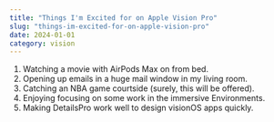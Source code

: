 ```yaml
---
title: "Things I'm Excited for on Apple Vision Pro"
slug: "things-im-excited-for-on-apple-vision-pro"
date: 2024-01-01
category: vision
---
```


1. Watching a movie with AirPods Max on from bed.
2. Opening up emails in a huge mail window in my living room.
3. Catching an NBA game courtside (surely, this will be offered).
4. Enjoying focusing on some work in the immersive Environments.
5. Making DetailsPro work well to design visionOS apps quickly.
